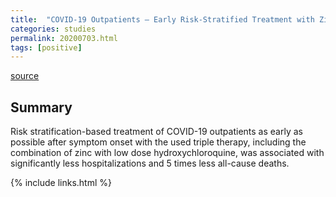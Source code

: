 ```yaml
---
title:  "COVID-19 Outpatients – Early Risk-Stratified Treatment with Zinc Plus Low Dose Hydroxychloroquine and Azithromycin: A Retrospective Case Series Study"
categories: studies
permalink: 20200703.html
tags: [positive]
---
```


[source](https://www.preprints.org/manuscript/202007.0025/v1)


## Summary

Risk stratification-based treatment of COVID-19 outpatients as early as possible after symptom onset with the used triple therapy, including the combination of zinc with low dose hydroxychloroquine, was associated with significantly less hospitalizations and 5 times less all-cause deaths.

{% include links.html %}
